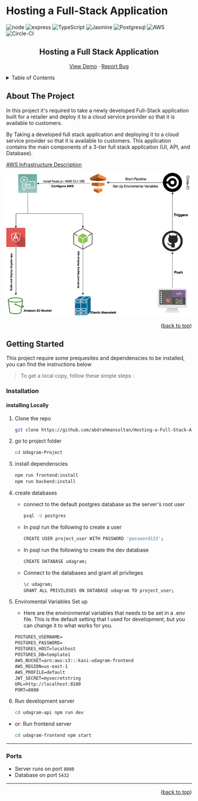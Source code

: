 # Hosting a Full-Stack Application

<div id="top"></div>

![node](https://img.shields.io/badge/Node.js-339933?style=for-the-badge&logo=nodedotjs&logoColor=white)
![express](https://img.shields.io/badge/Express.js-000000?style=for-the-badge&logo=express&logoColor=white)
![TypeScript](https://img.shields.io/badge/TypeScript-007ACC?style=for-the-badge&logo=typescript&logoColor=white)
![Jasmine](https://img.shields.io/badge/Jasmine-8A4182?style=for-the-badge&logo=Jasmine&logoColor=white)
![Postgresql](https://img.shields.io/badge/PostgreSQL-316192?style=for-the-badge&logo=postgresql&logoColor=white)
![AWS](https://img.shields.io/badge/Amazon_AWS-FF9900?style=for-the-badge&logo=amazonaws&logoColor=white)
![Circle-CI](https://img.shields.io/badge/circleci-343434?style=for-the-badge&logo=circleci&logoColor=white)

<!-- PROJECT LOGO -->
<div align="center">

  <h2 align="center">Hosting a Full Stack Application</h2>

  <p align="center">
  <a href="http://kasi-project-3.s3-website-us-east-1.amazonaws.com/">View Demo</a>
    ·
    <a href="https://github.com/AKASI1/Udagram-Project/issues">Report Bug</a>
  </p>
</div>

<!-- TABLE OF CONTENTS -->
<details>
  <summary>Table of Contents</summary>
  <ol>
    <li>
      <a href="#about-the-project">About The Project</a>
      <ul>
        <li><a href="#built-with">Built With</a></li>
      </ul>
    </li>
    <li>
      <a href="#getting-started">Getting Started</a>
      <ul>
        <li><a href="#installation">Installation</a></li>
      </ul>
    </li>
    <li><a href="#screenshots">Screenshots</a></li>
    <li><a href="#cicd">CI/CD</a></li>
    <li><a href="#contributing">Contributing</a></li>
    <li><a href="#acknowledgments">Acknowledgments</a></li>
  </ol>
</details>

<!-- ABOUT THE PROJECT -->

## About The Project

In this project it's required to take a newly developed Full-Stack application built for a retailer and deploy it to a cloud service provider so that it is available to customers.

By Taking a developed full stack application and deploying it to a cloud service provider so that it is available to customers. This application contains the main components of a 3-tier full stack application (UI, API, and Database).

[AWS Infrastructure Description](./documentation/Infrastructure_description.md)

![ARC](./documentation/Architecture-diagram.PNg)

<p align="right">(<a href="#top">back to top</a>)</p>

<!-- GETTING STARTED -->

## Getting Started

This project require some prequesites and dependenscies to be installed, you can find the instructions below

> To get a local copy, follow these simple steps :

### Installation

#### installing Locally

1. Clone the repo
   ```sh
   git clone https://github.com/abdrahmansoltan/Hosting-a-Full-Stack-Application.git
   ```
2. go to project folder

   ```sh
   cd Udagram-Project
   ```

3. install dependenscies

   ```bash
   npm run frontend:install
   npm run backend:install
   ```

4. create databases

   - connect to the default postgres database as the server's root user

     ```bash
     psql -U postgres
     ```

   - In psql run the following to create a user

     ```bash
     CREATE USER project_user WITH PASSWORD 'password123';
     ```

   - In psql run the following to create the dev database

     ```bash
     CREATE DATABASE udagram;
     ```

   - Connect to the databases and grant all privileges

     ```bash
     \c udagram;
     GRANT ALL PRIVILEGES ON DATABASE udagram TO project_user;
     ```

5. Enviromental Variables Set up

   - Here are the environmental variables that needs to be set in a .env file. This is the default setting that I used for development, but you can change it to what works for you.

   ```
   POSTGRES_USERNAME=
   POSTGRES_PASSWORD=
   POSTGRES_HOST=localhost
   POSTGRES_DB=template1
   AWS_BUCKET=arn:aws:s3:::kasi-udagram-frontend
   AWS_REGION=us-east-1
   AWS_PROFILE=default
   JWT_SECRET=mysecretstring
   URL=http://localhost:8100
   PORT=8080
   ```

6. Run development server

   ```sh
   cd udagram-api npm run dev
   ```

- or: Run frontend server

  ```bash
  cd udagram-frontend npm start
  ```

---

### Ports

- Server runs on port `8080`
- Database on port `5432`

---

<p align="right">(<a href="#top">back to top</a>)</p>

